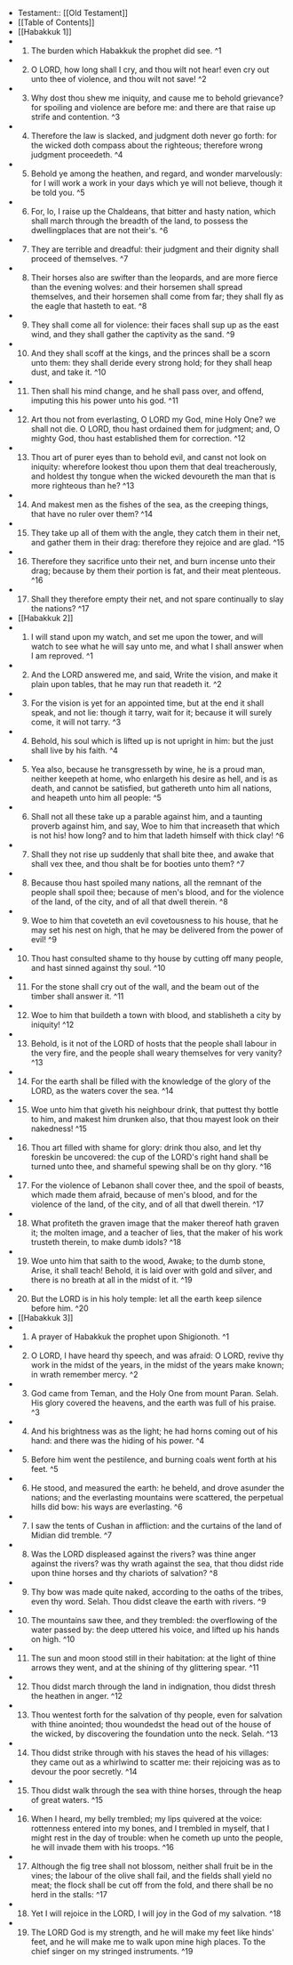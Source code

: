 - Testament:: [[Old Testament]]
- [[Table of Contents]]
- [[Habakkuk 1]]
- 1. The burden which Habakkuk the prophet did see. ^1
- 2. O LORD, how long shall I cry, and thou wilt not hear! even cry out unto thee of violence, and thou wilt not save! ^2
- 3. Why dost thou shew me iniquity, and cause me to behold grievance? for spoiling and violence are before me: and there are that raise up strife and contention. ^3
- 4. Therefore the law is slacked, and judgment doth never go forth: for the wicked doth compass about the righteous; therefore wrong judgment proceedeth. ^4
- 5. Behold ye among the heathen, and regard, and wonder marvelously: for I will work a work in your days which ye will not believe, though it be told you. ^5
- 6. For, lo, I raise up the Chaldeans, that bitter and hasty nation, which shall march through the breadth of the land, to possess the dwellingplaces that are not their's. ^6
- 7. They are terrible and dreadful: their judgment and their dignity shall proceed of themselves. ^7
- 8. Their horses also are swifter than the leopards, and are more fierce than the evening wolves: and their horsemen shall spread themselves, and their horsemen shall come from far; they shall fly as the eagle that hasteth to eat. ^8
- 9. They shall come all for violence: their faces shall sup up as the east wind, and they shall gather the captivity as the sand. ^9
- 10. And they shall scoff at the kings, and the princes shall be a scorn unto them: they shall deride every strong hold; for they shall heap dust, and take it. ^10
- 11. Then shall his mind change, and he shall pass over, and offend, imputing this his power unto his god. ^11
- 12. Art thou not from everlasting, O LORD my God, mine Holy One? we shall not die. O LORD, thou hast ordained them for judgment; and, O mighty God, thou hast established them for correction. ^12
- 13. Thou art of purer eyes than to behold evil, and canst not look on iniquity: wherefore lookest thou upon them that deal treacherously, and holdest thy tongue when the wicked devoureth the man that is more righteous than he? ^13
- 14. And makest men as the fishes of the sea, as the creeping things, that have no ruler over them? ^14
- 15. They take up all of them with the angle, they catch them in their net, and gather them in their drag: therefore they rejoice and are glad. ^15
- 16. Therefore they sacrifice unto their net, and burn incense unto their drag; because by them their portion is fat, and their meat plenteous. ^16
- 17. Shall they therefore empty their net, and not spare continually to slay the nations? ^17
- [[Habakkuk 2]]
- 1. I will stand upon my watch, and set me upon the tower, and will watch to see what he will say unto me, and what I shall answer when I am reproved. ^1
- 2. And the LORD answered me, and said, Write the vision, and make it plain upon tables, that he may run that readeth it. ^2
- 3. For the vision is yet for an appointed time, but at the end it shall speak, and not lie: though it tarry, wait for it; because it will surely come, it will not tarry. ^3
- 4. Behold, his soul which is lifted up is not upright in him: but the just shall live by his faith. ^4
- 5. Yea also, because he transgresseth by wine, he is a proud man, neither keepeth at home, who enlargeth his desire as hell, and is as death, and cannot be satisfied, but gathereth unto him all nations, and heapeth unto him all people: ^5
- 6. Shall not all these take up a parable against him, and a taunting proverb against him, and say, Woe to him that increaseth that which is not his! how long? and to him that ladeth himself with thick clay! ^6
- 7. Shall they not rise up suddenly that shall bite thee, and awake that shall vex thee, and thou shalt be for booties unto them? ^7
- 8. Because thou hast spoiled many nations, all the remnant of the people shall spoil thee; because of men's blood, and for the violence of the land, of the city, and of all that dwell therein. ^8
- 9. Woe to him that coveteth an evil covetousness to his house, that he may set his nest on high, that he may be delivered from the power of evil! ^9
- 10. Thou hast consulted shame to thy house by cutting off many people, and hast sinned against thy soul. ^10
- 11. For the stone shall cry out of the wall, and the beam out of the timber shall answer it. ^11
- 12. Woe to him that buildeth a town with blood, and stablisheth a city by iniquity! ^12
- 13. Behold, is it not of the LORD of hosts that the people shall labour in the very fire, and the people shall weary themselves for very vanity? ^13
- 14. For the earth shall be filled with the knowledge of the glory of the LORD, as the waters cover the sea. ^14
- 15. Woe unto him that giveth his neighbour drink, that puttest thy bottle to him, and makest him drunken also, that thou mayest look on their nakedness! ^15
- 16. Thou art filled with shame for glory: drink thou also, and let thy foreskin be uncovered: the cup of the LORD's right hand shall be turned unto thee, and shameful spewing shall be on thy glory. ^16
- 17. For the violence of Lebanon shall cover thee, and the spoil of beasts, which made them afraid, because of men's blood, and for the violence of the land, of the city, and of all that dwell therein. ^17
- 18. What profiteth the graven image that the maker thereof hath graven it; the molten image, and a teacher of lies, that the maker of his work trusteth therein, to make dumb idols? ^18
- 19. Woe unto him that saith to the wood, Awake; to the dumb stone, Arise, it shall teach! Behold, it is laid over with gold and silver, and there is no breath at all in the midst of it. ^19
- 20. But the LORD is in his holy temple: let all the earth keep silence before him. ^20
- [[Habakkuk 3]]
- 1. A prayer of Habakkuk the prophet upon Shigionoth. ^1
- 2. O LORD, I have heard thy speech, and was afraid: O LORD, revive thy work in the midst of the years, in the midst of the years make known; in wrath remember mercy. ^2
- 3. God came from Teman, and the Holy One from mount Paran. Selah. His glory covered the heavens, and the earth was full of his praise. ^3
- 4. And his brightness was as the light; he had horns coming out of his hand: and there was the hiding of his power. ^4
- 5. Before him went the pestilence, and burning coals went forth at his feet. ^5
- 6. He stood, and measured the earth: he beheld, and drove asunder the nations; and the everlasting mountains were scattered, the perpetual hills did bow: his ways are everlasting. ^6
- 7. I saw the tents of Cushan in affliction: and the curtains of the land of Midian did tremble. ^7
- 8. Was the LORD displeased against the rivers? was thine anger against the rivers? was thy wrath against the sea, that thou didst ride upon thine horses and thy chariots of salvation? ^8
- 9. Thy bow was made quite naked, according to the oaths of the tribes, even thy word. Selah. Thou didst cleave the earth with rivers. ^9
- 10. The mountains saw thee, and they trembled: the overflowing of the water passed by: the deep uttered his voice, and lifted up his hands on high. ^10
- 11. The sun and moon stood still in their habitation: at the light of thine arrows they went, and at the shining of thy glittering spear. ^11
- 12. Thou didst march through the land in indignation, thou didst thresh the heathen in anger. ^12
- 13. Thou wentest forth for the salvation of thy people, even for salvation with thine anointed; thou woundedst the head out of the house of the wicked, by discovering the foundation unto the neck. Selah. ^13
- 14. Thou didst strike through with his staves the head of his villages: they came out as a whirlwind to scatter me: their rejoicing was as to devour the poor secretly. ^14
- 15. Thou didst walk through the sea with thine horses, through the heap of great waters. ^15
- 16. When I heard, my belly trembled; my lips quivered at the voice: rottenness entered into my bones, and I trembled in myself, that I might rest in the day of trouble: when he cometh up unto the people, he will invade them with his troops. ^16
- 17. Although the fig tree shall not blossom, neither shall fruit be in the vines; the labour of the olive shall fail, and the fields shall yield no meat; the flock shall be cut off from the fold, and there shall be no herd in the stalls: ^17
- 18. Yet I will rejoice in the LORD, I will joy in the God of my salvation. ^18
- 19. The LORD God is my strength, and he will make my feet like hinds' feet, and he will make me to walk upon mine high places. To the chief singer on my stringed instruments. ^19
